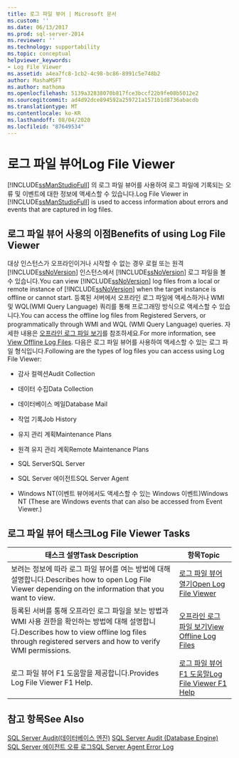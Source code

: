 ```yaml
---
title: 로그 파일 뷰어 | Microsoft 문서
ms.custom: ''
ms.date: 06/13/2017
ms.prod: sql-server-2014
ms.reviewer: ''
ms.technology: supportability
ms.topic: conceptual
helpviewer_keywords:
- Log File Viewer
ms.assetid: a4ea7fc8-1cb2-4c98-bc86-8991c5e748b2
author: MashaMSFT
ms.author: mathoma
ms.openlocfilehash: 5139a32838070b817fce3bccf22b9fe08b5012e2
ms.sourcegitcommit: ad4d92dce894592a259721a1571b1d8736abacdb
ms.translationtype: MT
ms.contentlocale: ko-KR
ms.lasthandoff: 08/04/2020
ms.locfileid: "87649534"
---
```

# <a name="log-file-viewer"></a><span data-ttu-id="1e58e-102">로그 파일 뷰어</span><span class="sxs-lookup"><span data-stu-id="1e58e-102">Log File Viewer</span></span>
  <span data-ttu-id="1e58e-103">[!INCLUDE[ssManStudioFull](../../includes/ssmanstudiofull-md.md)] 의 로그 파일 뷰어를 사용하여 로그 파일에 기록되는 오류 및 이벤트에 대한 정보에 액세스할 수 있습니다.</span><span class="sxs-lookup"><span data-stu-id="1e58e-103">Log File Viewer in [!INCLUDE[ssManStudioFull](../../includes/ssmanstudiofull-md.md)] is used to access information about errors and events that are captured in log files.</span></span>  
  
## <a name="benefits-of-using-log-file-viewer"></a><span data-ttu-id="1e58e-104">로그 파일 뷰어 사용의 이점</span><span class="sxs-lookup"><span data-stu-id="1e58e-104">Benefits of using Log File Viewer</span></span>  
 <span data-ttu-id="1e58e-105">대상 인스턴스가 오프라인이거나 시작할 수 없는 경우 로컬 또는 원격 [!INCLUDE[ssNoVersion](../../includes/ssnoversion-md.md)] 인스턴스에서 [!INCLUDE[ssNoVersion](../../includes/ssnoversion-md.md)] 로그 파일을 볼 수 있습니다.</span><span class="sxs-lookup"><span data-stu-id="1e58e-105">You can view [!INCLUDE[ssNoVersion](../../includes/ssnoversion-md.md)] log files from a local or remote instance of [!INCLUDE[ssNoVersion](../../includes/ssnoversion-md.md)] when the target instance is offline or cannot start.</span></span> <span data-ttu-id="1e58e-106">등록된 서버에서 오프라인 로그 파일에 액세스하거나 WMI 및 WQL(WMI Query Language) 쿼리를 통해 프로그래밍 방식으로 액세스할 수 있습니다.</span><span class="sxs-lookup"><span data-stu-id="1e58e-106">You can access the offline log files from Registered Servers, or programmatically through WMI and WQL (WMI Query Language) queries.</span></span> <span data-ttu-id="1e58e-107">자세한 내용은 [오프라인 로그 파일 보기](view-offline-log-files.md)를 참조하세요.</span><span class="sxs-lookup"><span data-stu-id="1e58e-107">For more information, see [View Offline Log Files](view-offline-log-files.md).</span></span> <span data-ttu-id="1e58e-108">다음은 로그 파일 뷰어를 사용하여 액세스할 수 있는 로그 파일 형식입니다.</span><span class="sxs-lookup"><span data-stu-id="1e58e-108">Following are the types of log files you can access using Log File Viewer:</span></span>  
  
-   <span data-ttu-id="1e58e-109">감사 컬렉션</span><span class="sxs-lookup"><span data-stu-id="1e58e-109">Audit Collection</span></span>  
  
-   <span data-ttu-id="1e58e-110">데이터 수집</span><span class="sxs-lookup"><span data-stu-id="1e58e-110">Data Collection</span></span>  
  
-   <span data-ttu-id="1e58e-111">데이터베이스 메일</span><span class="sxs-lookup"><span data-stu-id="1e58e-111">Database Mail</span></span>  
  
-   <span data-ttu-id="1e58e-112">작업 기록</span><span class="sxs-lookup"><span data-stu-id="1e58e-112">Job History</span></span>  
  
-   <span data-ttu-id="1e58e-113">유지 관리 계획</span><span class="sxs-lookup"><span data-stu-id="1e58e-113">Maintenance Plans</span></span>  
  
-   <span data-ttu-id="1e58e-114">원격 유지 관리 계획</span><span class="sxs-lookup"><span data-stu-id="1e58e-114">Remote Maintenance Plans</span></span>  
  
-   <span data-ttu-id="1e58e-115">SQL Server</span><span class="sxs-lookup"><span data-stu-id="1e58e-115">SQL Server</span></span>  
  
-   <span data-ttu-id="1e58e-116">SQL Server 에이전트</span><span class="sxs-lookup"><span data-stu-id="1e58e-116">SQL Server Agent</span></span>  
  
-   <span data-ttu-id="1e58e-117">Windows NT(이벤트 뷰어에서도 액세스할 수 있는 Windows 이벤트)</span><span class="sxs-lookup"><span data-stu-id="1e58e-117">Windows NT (These are Windows events that can also be accessed from Event Viewer.)</span></span>  
  
## <a name="log-file-viewer-tasks"></a><span data-ttu-id="1e58e-118">로그 파일 뷰어 태스크</span><span class="sxs-lookup"><span data-stu-id="1e58e-118">Log File Viewer Tasks</span></span>  
  
|<span data-ttu-id="1e58e-119">태스크 설명</span><span class="sxs-lookup"><span data-stu-id="1e58e-119">Task Description</span></span>|<span data-ttu-id="1e58e-120">항목</span><span class="sxs-lookup"><span data-stu-id="1e58e-120">Topic</span></span>|  
|----------------------|-----------|  
|<span data-ttu-id="1e58e-121">보려는 정보에 따라 로그 파일 뷰어를 여는 방법에 대해 설명합니다.</span><span class="sxs-lookup"><span data-stu-id="1e58e-121">Describes how to open Log File Viewer depending on the information that you want to view.</span></span>|[<span data-ttu-id="1e58e-122">로그 파일 뷰어 열기</span><span class="sxs-lookup"><span data-stu-id="1e58e-122">Open Log File Viewer</span></span>](open-log-file-viewer.md)|  
|<span data-ttu-id="1e58e-123">등록된 서버를 통해 오프라인 로그 파일을 보는 방법과 WMI 사용 권한을 확인하는 방법에 대해 설명합니다.</span><span class="sxs-lookup"><span data-stu-id="1e58e-123">Describes how to view offline log files through registered servers and how to verify WMI permissions.</span></span>|[<span data-ttu-id="1e58e-124">오프라인 로그 파일 보기</span><span class="sxs-lookup"><span data-stu-id="1e58e-124">View Offline Log Files</span></span>](view-offline-log-files.md)|  
|<span data-ttu-id="1e58e-125">로그 파일 뷰어 F1 도움말을 제공합니다.</span><span class="sxs-lookup"><span data-stu-id="1e58e-125">Provides Log File Viewer F1 Help.</span></span>|[<span data-ttu-id="1e58e-126">로그 파일 뷰어 F1 도움말</span><span class="sxs-lookup"><span data-stu-id="1e58e-126">Log File Viewer F1 Help</span></span>](log-file-viewer-f1-help.md)|  
  
## <a name="see-also"></a><span data-ttu-id="1e58e-127">참고 항목</span><span class="sxs-lookup"><span data-stu-id="1e58e-127">See Also</span></span>  
 <span data-ttu-id="1e58e-128">[SQL Server Audit&#40;데이터베이스 엔진&#41;](../security/auditing/sql-server-audit-database-engine.md) </span><span class="sxs-lookup"><span data-stu-id="1e58e-128">[SQL Server Audit &#40;Database Engine&#41;](../security/auditing/sql-server-audit-database-engine.md) </span></span>  
 [<span data-ttu-id="1e58e-129">SQL Server 에이전트 오류 로그</span><span class="sxs-lookup"><span data-stu-id="1e58e-129">SQL Server Agent Error Log</span></span>](../../ssms/agent/sql-server-agent-error-log.md)  
  
  
